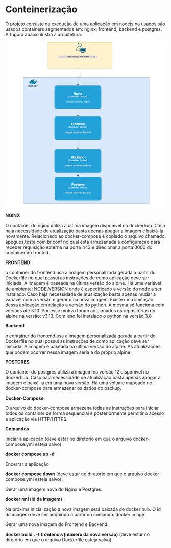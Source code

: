 # Conteinerização

O projeto consiste na execução de uma aplicação em nodejs na usados são usados containers segmentados em: nginx, frontend, backend e postgres. A fugura abaixo ilustra a arquitetura:

![My Image](arquitetura_app.png)

**NGINX**

O container do nginx utiliza a última imagem disponível no dockerhub. Caso haja necessidade de atualização basta apenas apagar a imagem e baixá-la novamente. Relacionado ao docker-compose é copiado o arquivo chamado: appgues.teste.com.br.conf no qual está armezanada a configuração para receber requisição externa na porta 443 e direcionar a porta 3000 do container do fronted.

**FRONTEND**

o container do frontend usa a imagem personalizada gerada a partir do Dockerfile no qual possui as instruções de como aplicação deve ser iniciada. A imagem é baseada na última versão do alpine. Há uma variável de ambiente: NODE_VERSION onde é especificado a versão do node a ser instalado. Caso haja necessidade de atualização basta apenas mudar a variável com a versão e gerar uma nova imagem.  Existe uma limitação dessa aplicação em relação a versão do python. A mesma só funciona com versões até 3.10. Por esse motivo foram adicionados os repositórios do alpine na versão: v3.13. Com isso foi instalado o python na versão 3.8

**Backend**

o container do frontend usa a imagem personalizada gerada a partir do Dockerfile no qual possui as instruções de como aplicação deve ser iniciada. A imagem é baseada na última versão do alpine. As atualizações que podem ocorrer nessa imagem seria a do próprio alpine.

**POSTGRES**

O container do postgres utiliza a imagem na versão 12 disponível no dockerhub. Caso haja necessidade de atualização basta apenas apagar a imagem e baixá-la em uma nova versão. Há uma volume mapeado no docker-compose para armazenar os dados do backup.

**Docker-Compose**

O arquivo do docker-compose armezena todas as instruções para iniciar todos os container de forma sequencial e posteriormente permitir o acesso a aplicação via HTTP/HTTPS.

**Comandos**

Iniciar a aplicação (deve estar no diretório em que o arquivo docker-compose.yml esteja salvo):

**docker compose up -d**

Encerrar a aplicação 

**docker compose down** (deve estar no diretório em que o arquivo docker-compose.yml esteja salvo):

Gerar uma imagem nova do Nginx e Postgres:

**docker rmi (id da imagem)**

Na próxima inicialização a nova imagem será baixada do docker hub. O id da imagem deve ser adquirido a partir do comando: docker image

Gerar uma nova imagem do Frontend e Backend:

**docker build . -t frontend:v(numero da nova versão)** (deve estar no diretório em que o arquivo Dockerfile esteja salvo)

